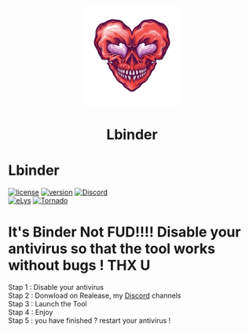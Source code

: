 <p align="center">
<img src="https://github.com/AeX03/Lbinder/blob/main/logo/HeartSkull.png" width="200"/>
  <h1 align="center">Lbinder</h1>
  
# Lbinder
[![license](https://img.shields.io/badge/license-MIT-brightgreen.svg)](https://github.com/AeX03/Lbinder)
[![version](https://img.shields.io/badge/version-1.0-blue.svg)](https://github.com/AeX03/Lbinder)
[![Discord](https://img.shields.io/discord/979349329909264414?label=Discord&logo=Discord)](http://discord.gg/xpaxKBEx9t)
<br>
[![eLys](https://img.shields.io/badge/Site-eLys-pink.svg)](https://eLysiane.eu/)
[![Tornado](https://img.shields.io/badge/NOVA-Tornado%20Cash-brightgreen.svg)](https://img.shields.io/badge/-available%20/09/2022-lightgrey)


# It's Binder Not FUD!!!! Disable your antivirus so that the tool works without bugs ! THX U
Stap 1 : Disable your antivirus
<br>
Stap 2 : Donwload on Realease, my [Discord](http://discord.gg/xpaxKBEx9t) channels
<br>
Stap 3 : Launch the Tool
<br>
Stap 4 : Enjoy
<br>
Stap 5 : you have finished ? restart your antivirus !
